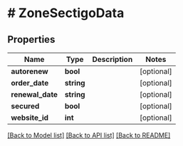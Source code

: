 # # ZoneSectigoData

## Properties

Name | Type | Description | Notes
------------ | ------------- | ------------- | -------------
**autorenew** | **bool** |  | [optional]
**order_date** | **string** |  | [optional]
**renewal_date** | **string** |  | [optional]
**secured** | **bool** |  | [optional]
**website_id** | **int** |  | [optional]

[[Back to Model list]](../../README.md#models) [[Back to API list]](../../README.md#endpoints) [[Back to README]](../../README.md)
